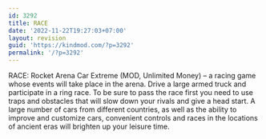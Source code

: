 ```yaml
---
id: 3292
title: RACE
date: '2022-11-22T19:27:03+07:00'
layout: revision
guid: 'https://kindmod.com/?p=3292'
permalink: '/?p=3292'
---
```


RACE: Rocket Arena Car Extreme (MOD, Unlimited Money) – a racing game whose events will take place in the arena. Drive a large armed truck and participate in a ring race. To be sure to pass the race first you need to use traps and obstacles that will slow down your rivals and give a head start. A large number of cars from different countries, as well as the ability to improve and customize cars, convenient controls and races in the locations of ancient eras will brighten up your leisure time.